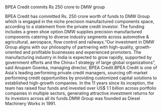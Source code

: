 BPEA Credit commits Rs 250 crore to DMW group

BPEA Credit has committed Rs. 250 crore worth of funds to DMW Group which is engaged in the niche precision manufactured components space, according to a statement from the private credit investor. The funding includes a green shoe option.DMW supplies precision manufactured components catering to diverse industry segments across automotive & agricultural, aerospace, flow control and railways.“Our investment in DMW Group aligns with our philosophy of partnering with high-quality, growth-oriented and profitable businesses and experienced promoters. The manufacturing industry in India is expected to grow rapidly, supported by government efforts and the China+1 strategy of large global organizations”, said Anupam Goenka, managing director, BPEA Credit.BPEA Credit is one of Asia's leading performing private credit managers, sourcing off-market performing credit opportunities by providing customized capital solutions to established high-growth companies. In the 11 years since its inception, the team has raised four funds and invested over US$ 1.1 billion across portfolio companies in multiple sectors, generating attractive investment returns for its investors across all its funds.DMW Group was founded as Diesel Machinery Works in 1991.